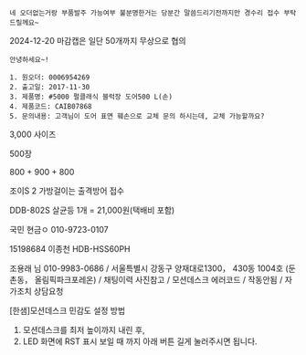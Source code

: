 ```
네 오더없는거랑 부품발주 가능여부 불분명한거는 당분간 말씀드리기전까지만 경수리 접수 부탁드릴께요~
```

2024-12-20
마감캡은 일단 50개까지 무상으로 협의

```
안녕하세요~!

1. 원오더: 0006954269
2. 출고일: 2017-11-30
3. 제품명: #5000 펄클래식 블럭장 도어500 L(손)
4. 제품코드: CAIB07868
5. 문의내용: 고객님이 도어 표면 훼손으로 교체 문의 하시는데, 교체 가능할까요? 

```


3,000 사이즈

500장

800 + 900 + 800

조이S 2 가방걸이는 출격방어 접수


DDB-802S 살균등 1개 = 21,000원(택배비 포함)


국민
현금ㅇ  010-9723-0107


15198684  이종천 
HDB-HSS60PH



조용래 님  010-9983-0686 / 서울특별시 강동구 양재대로1300， 430동 1004호 (둔촌동， 올림픽파크포레온) / 채팅이력 사진참고 / 모션데스크 에러코드 / 작동안됨 / 자가조치 상담요청


[한샘]모션데스크 민감도 설정 방법
1. 모션데스크를 최저 높이까지 내린 후, 
2. LED 화면에 RST 표시 보일 때 까지 아래 버튼 길게 눌러주시면 됩니다. 